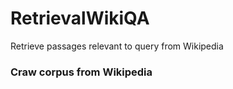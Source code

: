 # RetrievalWikiQA
Retrieve passages relevant to query from Wikipedia

### Craw corpus from Wikipedia
